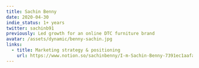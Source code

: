 ```yaml
---
title: Sachin Benny
date: 2020-04-30
indie_status: 1+ years
twitter: sachinb91
previously: Led growth for an online DTC furniture brand
avatar: /assets/dynamic/benny-sachin.jpg
links:
  - title: Marketing strategy & positioning
    url: https://www.notion.so/sachinbenny/I-m-Sachin-Benny-7391ec1aafa94af28599a2b089c4bf35    
---
```


